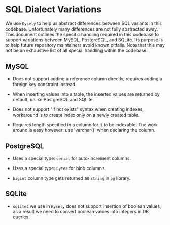 # SQL Dialect Variations

We use `Kysely` to help us abstract differences between SQL variants in this codebase. Unfortunately many differences are not fully abstracted away. This document outlines the specific handling required in this codebase to support variations between MySQL, PostgreSQL, and SQLite. Its purpose is to help future repository maintainers avoid known pitfalls. Note that this may not be an exhaustive list of all special handling within the codebase.

## MySQL

- Does not support adding a reference column directly, requires adding a foreign key constraint instead.

- When inserting values into a table, the inserted values are returned by default, unlike PostgreSQL and SQLite.

- Does not support "if not exists" syntax when creating indexes, workaround is to create index only on a newly created table.

- Requires length specified in a column for it to be indexable. The work around is easy however: use 'varchar(<length>)' when declaring the column.

## PostgreSQL

- Uses a special type: `serial` for auto-increment columns.

- Uses a special type: `bytea` for blob columns.

- `bigint` column type gets returned as `string` in `pg` library.

## SQLite

- `sqlite3` we use in `Kysely` does not support insertion of boolean values, as a result we need to convert boolean values into integers in DB queries.